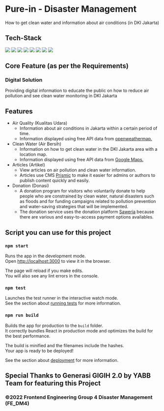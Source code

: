 # Pure-in - Disaster Management

How to get clean water and information about air conditions (in DKI Jakarta)

## Tech-Stack

[![](https://img.shields.io/badge/REACT%20-%2356BDDA.svg?&style=flat&logo=react&logoColor=white)](https://reactjs.org)
[![](https://img.shields.io/badge/TAILWIND%20-%2338B2AC.svg?&style=flat&logo=tailwindcss&logoColor=white)](https://tailwindcss.com)
[![](https://img.shields.io/badge/VERCEL%20-%23000000.svg?&style=flat&logo=vercel&logoColor=white)](https://vercel.com)
[![](https://img.shields.io/badge/PRISMIC%20-%23ff6933.svg?&style=flat&logo=dynatrace&logoColor=white)](https://prismic.io)
[![](https://img.shields.io/badge/SAWERIA%20-%2338B2AC.svg?&style=flat&logo=tailwindcss&logoColor=white)](https://saweria.co/)
[![](https://img.shields.io/badge/MAPBOX%20LIBRARY%20-%23E33332.svg?&style=flat&logo=testing-library&logoColor=white)](https://www.mapbox.com/)
[![](https://img.shields.io/badge/OPENWEATHER%20-%23ff6933.svg?&style=flat&logo=dynatrace&logoColor=white)](https://openweathermap.org/)
[![](https://img.shields.io/badge/TYPESCRIPT%20-%233178C6.svg?&style=flat&logo=typescript&logoColor=white)](https://typescriptlang.org)

## Core Feature (as per the Requirements)

### Digital Solution 

Providing digital information to educate the public on how to reduce air pollution and see clean water monitoring in DKI Jakarta

## Features

- Air Quality (Kualitas Udara)
  - Information about air conditions in Jakarta within a certain period of time.
  - Information displayed using free API data from [openweathermap.](https://openweathermap.org/)
- Clean Water (Air Bersih)
  - Information on how to get clean water in the DKI Jakarta area with a location map.
  - Information displayed using free API data from [Google Maps.](https://developers.google.com/maps)
- Articles (Artikel)
  - View articles on air pollution and clean water information.
  - Articles use CMS [Prismic](https://prismic.io) to make it easier for admins or authors to publish content quickly and easily.
- Donation (Donasi)
  - A donation program for visitors who voluntarily donate to help people who are constrained by clean water, natural disasters such as floods and for funding campaigns related to pollution prevention and water-saving strategies that will be implemented.
  - The donation service uses the donation platform [Saweria](https://saweria.co/) because there are various and easy-to-access payment options availables.
	
## Script you can use for this project

### `npm start`

Runs the app in the development mode.\
Open [http://localhost:3000](http://localhost:3000) to view it in the browser.

The page will reload if you make edits.\
You will also see any lint errors in the console.

### `npm test`

Launches the test runner in the interactive watch mode.\
See the section about [running tests](https://facebook.github.io/create-react-app/docs/running-tests) for more information.

### `npm run build`

Builds the app for production to the `build` folder.\
It correctly bundles React in production mode and optimizes the build for the best performance.

The build is minified and the filenames include the hashes.\
Your app is ready to be deployed!

See the section about [deployment](https://facebook.github.io/create-react-app/docs/deployment) for more information.

## Special Thanks to Generasi GIGIH 2.0 by YABB Team for featuring this Project
###  ©2022 Frontend Engineering Group 4 Disaster Management (FE_DM4)
	
